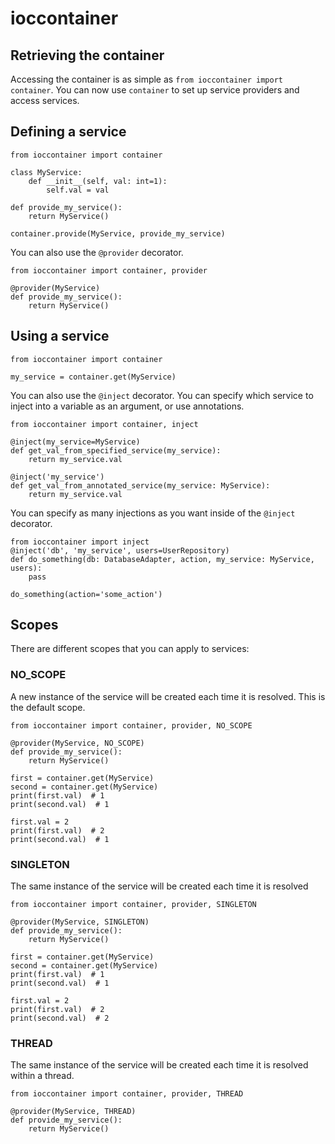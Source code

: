 # ioccontainer

## Retrieving the container
Accessing the container is as simple as `from ioccontainer import container`. You can now use `container` to set up service providers and access services.

## Defining a service
```
from ioccontainer import container

class MyService:
    def __init__(self, val: int=1):
        self.val = val

def provide_my_service():
    return MyService()

container.provide(MyService, provide_my_service)
```

You can also use the `@provider` decorator.
```
from ioccontainer import container, provider

@provider(MyService)
def provide_my_service():
    return MyService()
```

## Using a service
```
from ioccontainer import container

my_service = container.get(MyService)
```

You can also use the `@inject` decorator. You can specify which service to inject into a variable as an argument, or use annotations.
```
from ioccontainer import container, inject

@inject(my_service=MyService)
def get_val_from_specified_service(my_service):
    return my_service.val

@inject('my_service')
def get_val_from_annotated_service(my_service: MyService):
    return my_service.val
```

You can specify as many injections as you want inside of the `@inject` decorator.

```
from ioccontainer import inject
@inject('db', 'my_service', users=UserRepository)
def do_something(db: DatabaseAdapter, action, my_service: MyService, users):
    pass

do_something(action='some_action')
```

## Scopes
There are different scopes that you can apply to services:

### NO_SCOPE
A new instance of the service will be created each time it is resolved. This is the default scope.

```
from ioccontainer import container, provider, NO_SCOPE

@provider(MyService, NO_SCOPE)
def provide_my_service():
    return MyService()

first = container.get(MyService)
second = container.get(MyService)
print(first.val)  # 1
print(second.val)  # 1

first.val = 2
print(first.val)  # 2
print(second.val)  # 1
```

### SINGLETON
The same instance of the service will be created each time it is resolved

```
from ioccontainer import container, provider, SINGLETON

@provider(MyService, SINGLETON)
def provide_my_service():
    return MyService()

first = container.get(MyService)
second = container.get(MyService)
print(first.val)  # 1
print(second.val)  # 1

first.val = 2
print(first.val)  # 2
print(second.val)  # 2
```

### THREAD
The same instance of the service will be created each time it is resolved within a thread.

```
from ioccontainer import container, provider, THREAD

@provider(MyService, THREAD)
def provide_my_service():
    return MyService()
```